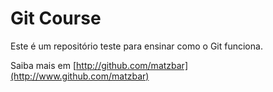 # Git Course

Este é um repositório teste para ensinar como o Git funciona.

Saiba mais em [http://github.com/matzbar](http://www.github.com/matzbar) 